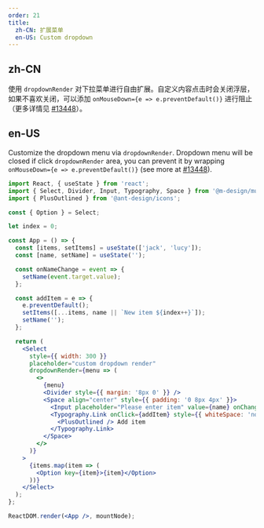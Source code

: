 ```yaml
---
order: 21
title:
  zh-CN: 扩展菜单
  en-US: Custom dropdown
---
```


## zh-CN

使用 `dropdownRender` 对下拉菜单进行自由扩展。自定义内容点击时会关闭浮层，如果不喜欢关闭，可以添加 `onMouseDown={e => e.preventDefault()}` 进行阻止（更多详情见 [#13448](https://github.com/ant-design/ant-design/issues/13448)）。

## en-US

Customize the dropdown menu via `dropdownRender`. Dropdown menu will be closed if click `dropdownRender` area, you can prevent it by wrapping `onMouseDown={e => e.preventDefault()}` (see more at [#13448](https://github.com/ant-design/ant-design/issues/13448)).

```jsx
import React, { useState } from 'react';
import { Select, Divider, Input, Typography, Space } from '@m-design/mui';
import { PlusOutlined } from '@ant-design/icons';

const { Option } = Select;

let index = 0;

const App = () => {
  const [items, setItems] = useState(['jack', 'lucy']);
  const [name, setName] = useState('');

  const onNameChange = event => {
    setName(event.target.value);
  };

  const addItem = e => {
    e.preventDefault();
    setItems([...items, name || `New item ${index++}`]);
    setName('');
  };

  return (
    <Select
      style={{ width: 300 }}
      placeholder="custom dropdown render"
      dropdownRender={menu => (
        <>
          {menu}
          <Divider style={{ margin: '8px 0' }} />
          <Space align="center" style={{ padding: '0 8px 4px' }}>
            <Input placeholder="Please enter item" value={name} onChange={onNameChange} />
            <Typography.Link onClick={addItem} style={{ whiteSpace: 'nowrap' }}>
              <PlusOutlined /> Add item
            </Typography.Link>
          </Space>
        </>
      )}
    >
      {items.map(item => (
        <Option key={item}>{item}</Option>
      ))}
    </Select>
  );
};

ReactDOM.render(<App />, mountNode);
```
